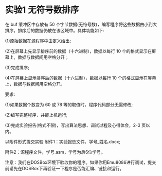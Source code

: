 # 实验1 无符号数排序
在 buf 缓冲区中存放有 50 个字节数据(无符号数)，编写程序将这些数据由小到大排序，排序后的数据仍放在该区域中。具体功能如下:

(1)原始数据在源程序中由定义给出;

(2)在屏幕上先显示排序前的数据（十六进制），数据以每行 10 个的格式显示在屏幕上，数据与数据间用空格分开；

(3)完成排序;

(4)在屏幕上显示排序后的数据（十六进制），数据以每行 10 个的格式显示在屏幕上，数据与数据间用空格分开。


要求:

(1)如果数据个数变为 60 或 78 等的取值时，程序代码部分无需修改;

(2)编写完整程序，并能上机运行;

(3)完成实验报告(格式不限)，写出算法思想、调试过程及心得体会，2-3 页以内。


以附件形式提交实验
附件1：实验报告文件，学号_姓名.docx;

附件2：源程序文件，学号.asm，学号为后6位学号。

注意：我们在DOSBox环境下验收你的程序。如果你用Emu8086进行调试，提交前请先在DOSBox下再验证一下程序是否能汇编、链接和运行。 